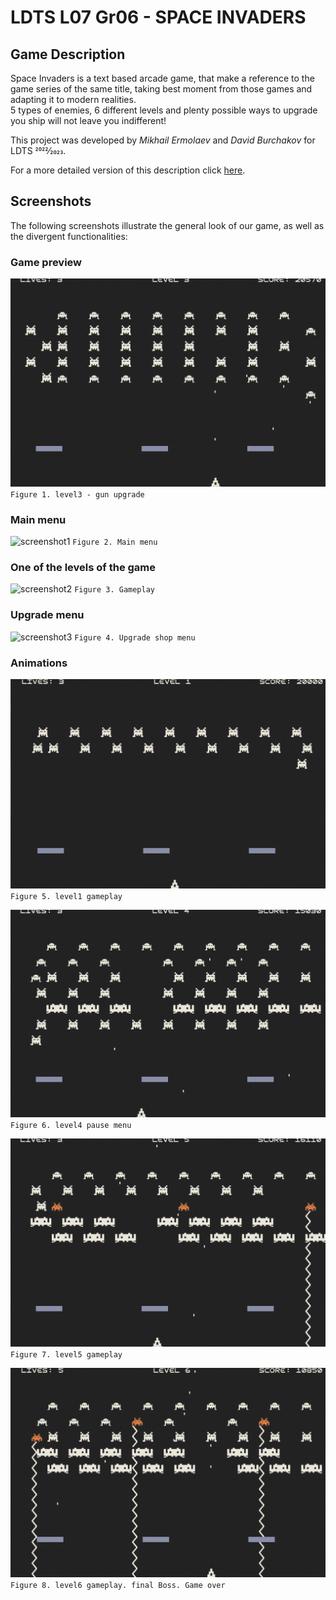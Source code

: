 # LDTS L07 Gr06 - SPACE INVADERS

## Game Description

Space Invaders is a text based arcade game,
that make a reference to the game series of
the same title, taking best moment from those games
and adapting it to modern realities.\
5 types of enemies, 6 different levels and plenty possible ways to upgrade you ship 
will not leave you indifferent!

This project was developed by *Mikhail Ermolaev* and *David Burchakov* for LDTS 2022⁄2023.

For a more detailed version of this description click [here](./docs/README.md).


## Screenshots

The following screenshots illustrate the general look of our game, as well as the divergent functionalities:

### Game preview

![gamePreview](/docs/gifs/lvl3.gif)
    `Figure 1. level3 - gun upgrade`

### Main menu
![screenshot1](/docs/images/screenshot1.png "main menu")
    `Figure 2. Main menu`

### One of the levels of the game
![screenshot2](/docs/images/screenshot2.png "gameplay")
    `Figure 3. Gameplay`
### Upgrade menu
![screenshot3](/docs/images/screenshot3.png "upgrade menu")
    `Figure 4. Upgrade shop menu`
### Animations

![level1](/docs/gifs/lvl1.gif)
    `Figure 5. level1 gameplay` 
    
    
![level4](/docs/gifs/lvl4.gif)
    `Figure 6. level4 pause menu` 


![level5](/docs/gifs/lvl5.gif)
    `Figure 7. level5 gameplay` 


![level6](/docs/gifs/lvl6.gif)
    `Figure 8. level6 gameplay. final Boss. Game over`

